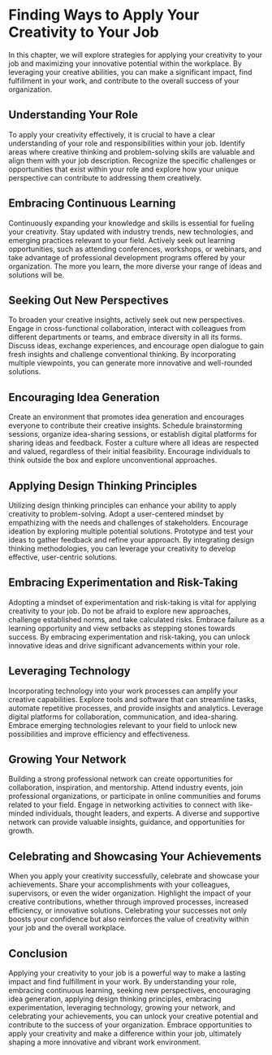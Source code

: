 Finding Ways to Apply Your Creativity to Your Job
============================================================

In this chapter, we will explore strategies for applying your creativity to your job and maximizing your innovative potential within the workplace. By leveraging your creative abilities, you can make a significant impact, find fulfillment in your work, and contribute to the overall success of your organization.

Understanding Your Role
-----------------------

To apply your creativity effectively, it is crucial to have a clear understanding of your role and responsibilities within your job. Identify areas where creative thinking and problem-solving skills are valuable and align them with your job description. Recognize the specific challenges or opportunities that exist within your role and explore how your unique perspective can contribute to addressing them creatively.

Embracing Continuous Learning
-----------------------------

Continuously expanding your knowledge and skills is essential for fueling your creativity. Stay updated with industry trends, new technologies, and emerging practices relevant to your field. Actively seek out learning opportunities, such as attending conferences, workshops, or webinars, and take advantage of professional development programs offered by your organization. The more you learn, the more diverse your range of ideas and solutions will be.

Seeking Out New Perspectives
----------------------------

To broaden your creative insights, actively seek out new perspectives. Engage in cross-functional collaboration, interact with colleagues from different departments or teams, and embrace diversity in all its forms. Discuss ideas, exchange experiences, and encourage open dialogue to gain fresh insights and challenge conventional thinking. By incorporating multiple viewpoints, you can generate more innovative and well-rounded solutions.

Encouraging Idea Generation
---------------------------

Create an environment that promotes idea generation and encourages everyone to contribute their creative insights. Schedule brainstorming sessions, organize idea-sharing sessions, or establish digital platforms for sharing ideas and feedback. Foster a culture where all ideas are respected and valued, regardless of their initial feasibility. Encourage individuals to think outside the box and explore unconventional approaches.

Applying Design Thinking Principles
-----------------------------------

Utilizing design thinking principles can enhance your ability to apply creativity to problem-solving. Adopt a user-centered mindset by empathizing with the needs and challenges of stakeholders. Encourage ideation by exploring multiple potential solutions. Prototype and test your ideas to gather feedback and refine your approach. By integrating design thinking methodologies, you can leverage your creativity to develop effective, user-centric solutions.

Embracing Experimentation and Risk-Taking
-----------------------------------------

Adopting a mindset of experimentation and risk-taking is vital for applying creativity to your job. Do not be afraid to explore new approaches, challenge established norms, and take calculated risks. Embrace failure as a learning opportunity and view setbacks as stepping stones towards success. By embracing experimentation and risk-taking, you can unlock innovative ideas and drive significant advancements within your role.

Leveraging Technology
---------------------

Incorporating technology into your work processes can amplify your creative capabilities. Explore tools and software that can streamline tasks, automate repetitive processes, and provide insights and analytics. Leverage digital platforms for collaboration, communication, and idea-sharing. Embrace emerging technologies relevant to your field to unlock new possibilities and improve efficiency and effectiveness.

Growing Your Network
--------------------

Building a strong professional network can create opportunities for collaboration, inspiration, and mentorship. Attend industry events, join professional organizations, or participate in online communities and forums related to your field. Engage in networking activities to connect with like-minded individuals, thought leaders, and experts. A diverse and supportive network can provide valuable insights, guidance, and opportunities for growth.

Celebrating and Showcasing Your Achievements
--------------------------------------------

When you apply your creativity successfully, celebrate and showcase your achievements. Share your accomplishments with your colleagues, supervisors, or even the wider organization. Highlight the impact of your creative contributions, whether through improved processes, increased efficiency, or innovative solutions. Celebrating your successes not only boosts your confidence but also reinforces the value of creativity within your job and the overall workplace.

Conclusion
----------

Applying your creativity to your job is a powerful way to make a lasting impact and find fulfillment in your work. By understanding your role, embracing continuous learning, seeking new perspectives, encouraging idea generation, applying design thinking principles, embracing experimentation, leveraging technology, growing your network, and celebrating your achievements, you can unlock your creative potential and contribute to the success of your organization. Embrace opportunities to apply your creativity and make a difference within your job, ultimately shaping a more innovative and vibrant work environment.
